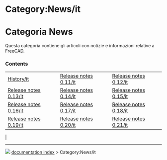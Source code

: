 # Category:News/it
# Categoria News 

Questa categoria contiene gli articoli con notizie e informazioni relative a FreeCAD.

### Contents

|     |     |     |
| --- | --- | --- |
| [History/it](History/it.md) | [Release notes 0.11/it](Release_notes_0.11/it.md) | [Release notes 0.12/it](Release_notes_0.12/it.md) |
| [Release notes 0.13/it](Release_notes_0.13/it.md) | [Release notes 0.14/it](Release_notes_0.14/it.md) | [Release notes 0.15/it](Release_notes_0.15/it.md) |
| [Release notes 0.16/it](Release_notes_0.16/it.md) | [Release notes 0.17/it](Release_notes_0.17/it.md) | [Release notes 0.18/it](Release_notes_0.18/it.md) |
| [Release notes 0.19/it](Release_notes_0.19/it.md) | [Release notes 0.20/it](Release_notes_0.20/it.md) | [Release notes 0.21/it](Release_notes_0.21/it.md) |
|



---
![](images/Right_arrow.png) [documentation index](../README.md) > Category:News/it
